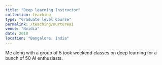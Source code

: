 ```yaml
---
title: "Deep learning Instructor"
collection: teaching
type: "Graduate level Course"
permalink: /teaching/nurtureai
venue: "Nvidia"
date: 2018
location: "Bangalore, India"
---
```

Me along with a group of 5 took weekend classes on deep learning for a bunch of 50 AI enthusiasts.
